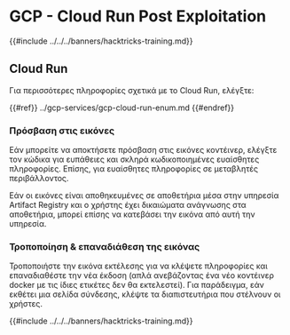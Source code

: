 # GCP - Cloud Run Post Exploitation

{{#include ../../../banners/hacktricks-training.md}}

## Cloud Run

Για περισσότερες πληροφορίες σχετικά με το Cloud Run, ελέγξτε:

{{#ref}}
../gcp-services/gcp-cloud-run-enum.md
{{#endref}}

### Πρόσβαση στις εικόνες

Εάν μπορείτε να αποκτήσετε πρόσβαση στις εικόνες κοντέινερ, ελέγξτε τον κώδικα για ευπάθειες και σκληρά κωδικοποιημένες ευαίσθητες πληροφορίες. Επίσης, για ευαίσθητες πληροφορίες σε μεταβλητές περιβάλλοντος.

Εάν οι εικόνες είναι αποθηκευμένες σε αποθετήρια μέσα στην υπηρεσία Artifact Registry και ο χρήστης έχει δικαιώματα ανάγνωσης στα αποθετήρια, μπορεί επίσης να κατεβάσει την εικόνα από αυτή την υπηρεσία.

### Τροποποίηση & επαναδιάθεση της εικόνας

Τροποποιήστε την εικόνα εκτέλεσης για να κλέψετε πληροφορίες και επαναδιαθέστε την νέα έκδοση (απλά ανεβάζοντας ένα νέο κοντέινερ docker με τις ίδιες ετικέτες δεν θα εκτελεστεί). Για παράδειγμα, εάν εκθέτει μια σελίδα σύνδεσης, κλέψτε τα διαπιστευτήρια που στέλνουν οι χρήστες.

{{#include ../../../banners/hacktricks-training.md}}
